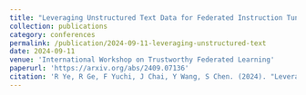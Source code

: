 ```yaml
---
title: "Leveraging Unstructured Text Data for Federated Instruction Tuning of Large Language Models"
collection: publications
category: conferences
permalink: /publication/2024-09-11-leveraging-unstructured-text
date: 2024-09-11
venue: 'International Workshop on Trustworthy Federated Learning'
paperurl: 'https://arxiv.org/abs/2409.07136'
citation: 'R Ye, R Ge, F Yuchi, J Chai, Y Wang, S Chen. (2024). "Leveraging Unstructured Text Data for Federated Instruction Tuning of Large Language Models." <i>International Workshop on Trustworthy Federated Learning</i>. 119-131.'
---
```

